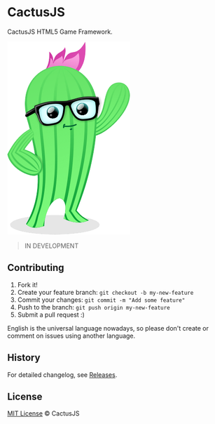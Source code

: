 # CactusJS

CactusJS HTML5 Game Framework.

![image cactus](https://raw.githubusercontent.com/CactusJS/cactusjs-site/master/img/cactus.png)

> IN DEVELOPMENT

## Contributing

1. Fork it!
2. Create your feature branch: `git checkout -b my-new-feature`
3. Commit your changes: `git commit -m "Add some feature"`
4. Push to the branch: `git push origin my-new-feature`
5. Submit a pull request  :)

English is the universal language nowadays, so please don't create or comment on issues using another language.

## History

For detailed changelog, see [Releases](https://github.com/CactusJS/cactusjs/releases).

## License

[MIT License](http://cactusjs.mit-license.org) © CactusJS
